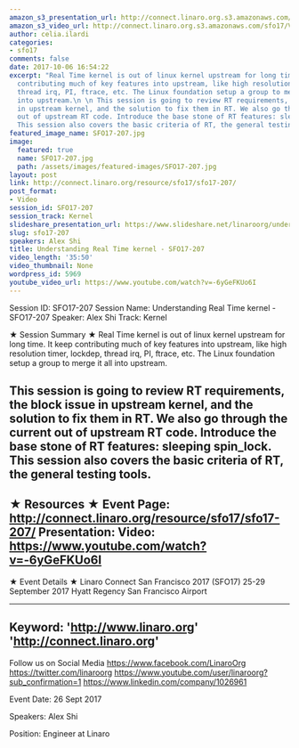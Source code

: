 ```yaml
---
amazon_s3_presentation_url: http://connect.linaro.org.s3.amazonaws.com/sfo17/Presentations/SFO17-207%20Understanding%20RT%20linux.pdf
amazon_s3_video_url: http://connect.linaro.org.s3.amazonaws.com/sfo17/Videos/SFO17-207%20Understanding%20Real%20Time%20kernel.mp4
author: celia.ilardi
categories:
- sfo17
comments: false
date: 2017-10-06 16:54:22
excerpt: "Real Time kernel is out of linux kernel upstream for long time. It keep
  contributing much of key features into upstream, like high resolution timer, lockdep,
  thread irq, PI, ftrace, etc. The Linux foundation setup a group to merge it all
  into upstream.\n \n This session is going to review RT requirements, the block issue
  in upstream kernel, and the solution to fix them in RT. We also go through the current
  out of upstream RT code. Introduce the base stone of RT features: sleeping spin_lock.
  This session also covers the basic criteria of RT, the general testing tools."
featured_image_name: SFO17-207.jpg
image:
  featured: true
  name: SFO17-207.jpg
  path: /assets/images/featured-images/SFO17-207.jpg
layout: post
link: http://connect.linaro.org/resource/sfo17/sfo17-207/
post_format:
- Video
session_id: SFO17-207
session_track: Kernel
slideshare_presentation_url: https://www.slideshare.net/linaroorg/understanding-real-time-kernel-sfo17207
slug: sfo17-207
speakers: Alex Shi
title: Understanding Real Time kernel - SFO17-207
video_length: '35:50'
video_thumbnail: None
wordpress_id: 5969
youtube_video_url: https://www.youtube.com/watch?v=-6yGeFKUo6I
---
```


Session ID: SFO17-207
Session Name: Understanding Real Time kernel - SFO17-207
Speaker: Alex Shi
Track: Kernel

★ Session Summary ★
Real Time kernel is out of linux kernel upstream for long time. It keep contributing much of key features into upstream, like high resolution timer, lockdep, thread irq, PI, ftrace, etc. The Linux foundation setup a group to merge it all into upstream.

This session is going to review RT requirements, the block issue in upstream kernel, and the solution to fix them in RT. We also go through the current out of upstream RT code. Introduce the base stone of RT features: sleeping spin_lock. This session also covers the basic criteria of RT, the general testing tools.
---------------------------------------------------
★ Resources ★
Event Page: http://connect.linaro.org/resource/sfo17/sfo17-207/
Presentation:
Video: https://www.youtube.com/watch?v=-6yGeFKUo6I
---------------------------------------------------

★ Event Details ★
Linaro Connect San Francisco 2017 (SFO17)
25-29 September 2017
Hyatt Regency San Francisco Airport

---------------------------------------------------
Keyword:
'http://www.linaro.org'
'http://connect.linaro.org'
---------------------------------------------------
Follow us on Social Media
https://www.facebook.com/LinaroOrg
https://twitter.com/linaroorg
https://www.youtube.com/user/linaroorg?sub_confirmation=1
https://www.linkedin.com/company/1026961

Event Date: 26 Sept 2017

Speakers: Alex Shi

Position: Engineer at Linaro